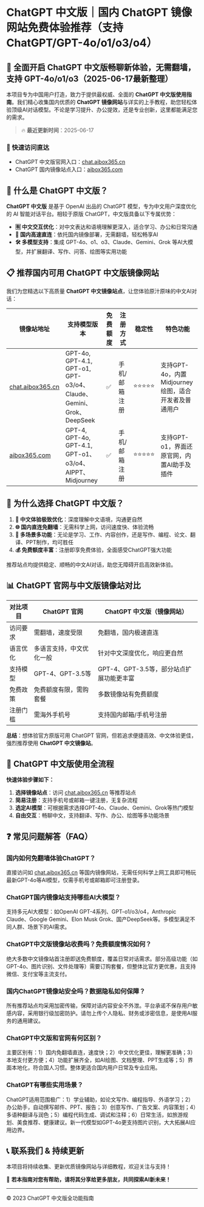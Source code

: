 # ChatGPT 中文版｜国内 ChatGPT 镜像网站免费体验推荐（支持 ChatGPT/GPT-4o/o1/o3/o4）

## 📢 全面开启 ChatGPT 中文版畅聊新体验，无需翻墙，支持 GPT-4o/o1/o3（2025-06-17最新整理）

本项目专为中国用户打造，致力于提供最权威、全面的 **ChatGPT 中文版使用指南**。我们精心收集国内优质的 **ChatGPT 镜像网站**与详实的上手教程，助您轻松体验顶级AI对话模型。不论是学习提升、办公提效，还是专业创新，这里都能满足您的需求。

> 🔥 **最近更新时间**：2025-06-17

### 🚀 快速访问直达

- ChatGPT 中文版官网入口：[chat.aibox365.cn](https://chat.aibox365.cn)
- ChatGPT 国内镜像站点入口：[aibox365.com](https://aibox365.com)

## 🤔 什么是 ChatGPT 中文版？

**ChatGPT 中文版** 是基于 OpenAI 出品的 ChatGPT 模型，专为中文用户深度优化的 AI 智能对话平台。相较于原版 ChatGPT，中文版具备以下专属优势：

- **🈶 中文交互优化**：对中文表达和语境理解更深入，适合学习、办公和日常沟通
- **🚀 国内高速直连**：依托国内镜像部署，无需翻墙，轻松畅享AI
- **🛠️ 多模型支持**：集成 GPT-4o、o1、o3、Claude、Gemini、Grok 等AI大模型，并扩展翻译、写作、问答、绘图等实用功能

## 📋 推荐国内可用 ChatGPT 中文版镜像网站

我们为您精选以下高质量 **ChatGPT 中文镜像站点**，让您体验原汁原味的中文AI对话：

| 镜像站地址 | 支持模型版本 | 免费额度 | 注册方式 | 稳定性 | 特色功能 |
|------------|-------------|----------|----------|--------|----------|
| [chat.aibox365.cn](https://chat.aibox365.cn) | GPT-4o, GPT-4.1, GPT-o1, GPT-o3/o4、Claude、Gemini、Grok、DeepSeek | ✅ | 手机/邮箱注册 | ⭐⭐⭐⭐⭐ | 支持GPT-4o，内置Midjourney绘图，适合开发者及普通用户 |
| [aibox365.com](https://aibox365.com) | GPT-4, GPT-4o, GPT-4.1, GPT-o1、o3/o4、AIPPT、Midjourney | ✅ | 手机/邮箱注册 | ⭐⭐⭐⭐⭐ | 支持GPT-o1，界面还原官网，内置AI助手及插件 |

## 🌟 为什么选择 ChatGPT 中文版？

1. **📝 中文体验极致优化**：深度理解中文语境，沟通更自然
2. **🌐 国内直连免翻墙**：无需科学上网，访问速度快、体验流畅
3. **🎯 多场景多功能**：无论是学习、工作、内容创作，还是写作、编程、论文、翻译、PPT制作，均可胜任
4. **💰 免费额度丰富**：注册即享免费体验，全面感受ChatGPT强大功能

推荐站点均提供稳定、顺畅的中文AI对话，助您无障碍开启高效新体验。

## 📊 ChatGPT 官网与中文版镜像站对比

| 对比项目 | ChatGPT 官网 | ChatGPT 中文版（镜像网站） |
|----------|--------------|----------------------------|
| 访问要求 | 需翻墙，速度受限 | 免翻墙，国内极速直连 |
| 语言优化 | 多语言支持，中文优化一般 | 针对中文深度优化，响应更自然 |
| 支持模型 | GPT-4、GPT-3.5等 | GPT-4、GPT-3.5等，部分站点扩展功能更丰富 |
| 免费政策 | 免费额度有限，需购套餐 | 多数镜像站有免费额度 |
| 注册门槛 | 需海外手机号 | 支持国内邮箱/手机号注册 |

**总结**：想体验官方原版可用 ChatGPT 官网，但若追求便捷高效、中文体验更佳，强烈推荐使用 **ChatGPT 中文镜像站**。

## 📝 ChatGPT 中文版使用全流程

**快速体验步骤如下：**

1. **选择镜像站点**：访问 [chat.aibox365.cn](https://chat.aibox365.cn) 等推荐站点
2. **简易注册**：支持手机号或邮箱一键注册，无复杂流程
3. **选定AI模型**：可根据需求选择GPT-4o、Claude、Gemini、Grok等热门模型
4. **自由交互**：畅聊中文，支持翻译、写作、办公、绘图等多功能场景

## ❓ 常见问题解答（FAQ）

### 国内如何免翻墙体验ChatGPT？

直接访问如 [chat.aibox365.cn](https://chat.aibox365.cn) 等国内镜像网站，无需任何科学上网工具即可畅玩最新GPT-4o等AI模型，仅需手机号或邮箱即可注册登录。

### ChatGPT国内镜像站支持哪些AI大模型？

支持多元AI大模型：如OpenAI GPT-4系列、GPT-o1/o3/o4，Anthropic Claude、Google Gemini、Elon Musk Grok、国产DeepSeek等。多模型满足不同人群、场景下的AI需求。

### ChatGPT中文版镜像站收费吗？免费额度情况如何？

绝大多数中文镜像站首注册即送免费额度，覆盖日常对话需求。部分高级功能（如GPT-4o、图片识别、文件处理等）需要订购套餐，但整体比官方更优惠，且支持微信、支付宝等主流支付。

### 国内ChatGPT镜像站安全吗？数据隐私如何保障？

所有推荐站点均采用加密传输，保障对话内容安全不外泄。平台承诺不保存用户敏感内容，采用银行级加密防护。请勿上传个人隐私、财务或涉密信息，是使用AI服务的通用建议。

### ChatGPT中文版和官网有何区别？

主要区别有：1）国内免翻墙直连，速度快；2）中文优化更佳，理解更准确；3）本地支付更方便；4）功能扩展齐全，如AI绘图、文档整理、PPT生成等；5）界面本地化，符合国人习惯。整体更适合国内用户日常及专业应用。

### ChatGPT有哪些实用场景？

ChatGPT适用范围极广：1）学业辅助，如论文写作、编程指导、外语学习；2）办公助手，自动撰写邮件、PPT、报告；3）创意写作、广告文案、内容策划；4）多语种翻译与润色；5）编程代码生成、调试和注释；6）日常生活，如旅游规划、美食推荐、健康建议。新一代模型如GPT-4o更支持图片识别，大大拓展AI应用边界。

## 📞 联系我们 & 持续更新

本项目将持续收集、更新优质镜像网站与详细教程，欢迎关注与支持！

🌟 **若本指南对您有帮助，请将其分享给更多朋友，共同探索AI新未来！**

---

© 2023 ChatGPT 中文版全功能指南
